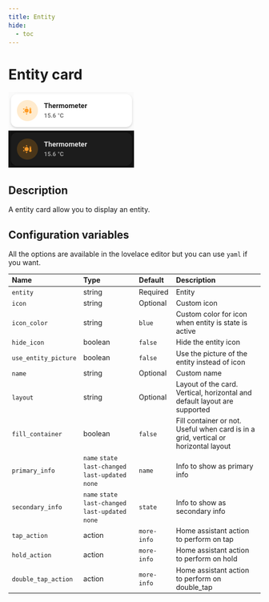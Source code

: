 ```yaml
---
title: Entity
hide:
  - toc
---
```


# Entity card

![Entity light](../assets/images/entity-light.png)
![Entity dark](../assets/images/entity-dark.png)

## Description

A entity card allow you to display an entity.

## Configuration variables

All the options are available in the lovelace editor but you can use `yaml` if you want.

| Name                 | Type                                                | Default     | Description                                                                         |
| :------------------- | :-------------------------------------------------- | :---------- | :---------------------------------------------------------------------------------- |
| `entity`             | string                                              | Required    | Entity                                                                              |
| `icon`               | string                                              | Optional    | Custom icon                                                                         |
| `icon_color`         | string                                              | `blue`      | Custom color for icon when entity is state is active                                |
| `hide_icon`          | boolean                                             | `false`     | Hide the entity icon                                                                |
| `use_entity_picture` | boolean                                             | `false`     | Use the picture of the entity instead of icon                                       |
| `name`               | string                                              | Optional    | Custom name                                                                         |
| `layout`             | string                                              | Optional    | Layout of the card. Vertical, horizontal and default layout are supported           |
| `fill_container`     | boolean                                             | `false`     | Fill container or not. Useful when card is in a grid, vertical or horizontal layout |
| `primary_info`       | `name` `state` `last-changed` `last-updated` `none` | `name`      | Info to show as primary info                                                        |
| `secondary_info`     | `name` `state` `last-changed` `last-updated` `none` | `state`     | Info to show as secondary info                                                      |
| `tap_action`         | action                                              | `more-info` | Home assistant action to perform on tap                                             |
| `hold_action`        | action                                              | `more-info` | Home assistant action to perform on hold                                            |
| `double_tap_action`  | action                                              | `more-info` | Home assistant action to perform on double_tap                                      |
